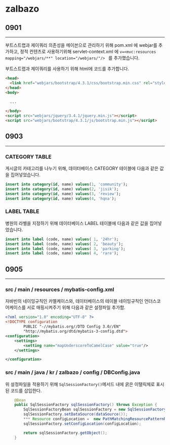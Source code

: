 # zalbazo

## 0901
---
부트스트랩과 제이쿼리 의존성을 메이븐으로 관리하기 위해 pom.xml 에 webjar를 추가하고, 
정적 컨텐츠로 사용하기위해 servlet-context.xml 에 `v=<mvc:resources mapping="/webjars/**" location="/webjars/"/> ` 를 추가했습니다.

부트스트랩과 제이쿼리를 사용하기 위해 html에 코드를 추가합니다.
````html
<head>
  <link href="webjars/bootstrap/4.3.1/css/bootstrap.min.css" rel="stylesheet">
</head>
<body>
  
  ...

</body>
<script src="webjars/jquery/3.4.1/jquery.min.js"></script>
<script src="webjars/bootstrap/4.3.1/js/bootstrap.min.js"></script>
````


## 0903
---
### CATEGORY TABLE
게시글의 카테고리를 나누기 위해,
데이터베이스 CATEGORY 테이블에 다음과 같은 값을 집어넣었습니다.

```SQL
insert into category(id, name) values(1, 'community');
insert into category(id, name) values(2, 'jisik');
insert into category(id, name) values(3, 'review');
insert into category(id, name) values(4, 'hqna');

```
### LABEL TABLE
병원의 라벨을 지정하기 위해
데이터베이스 LABEL 테이블에 다음과 같은 값을 집어넣었습니다.

```SQL
insert into label (code, name) values( 1, '24hr');
insert into label (code, name) values( 2, 'beauty');
insert into label (code, name) values( 3, 'parking');
insert into label (code, name) values( 4, 'rare');
```

## 0905
---
### src / main / resources / **mybatis-config.xml**
자바빈의 네이밍규칙인 카멜케이스와, 데이터베이스의 테이블 네이밍규칙인 언더스코어케이스를 서로 매핑시켜주기 위해 다음과 같은 설정파일 추가함.
```xml
<?xml version="1.0" encoding="UTF-8" ?>
<!DOCTYPE configuration
        PUBLIC "-//mybatis.org//DTD Config 3.0//EN"
        "http://mybatis.org/dtd/mybatis-3-config.dtd">
<configuration>
    <settings>
        <setting name="mapUnderscoreToCamelCase" value="true"/>
    </settings>

</configuration>
```

### src / main  / java / kr / zalbazo / config / **DBConfig.java**
위 설정파일을 적용하기 위해 `SqlSessionFactory()`메서드 내에 굵은 이탤릭체로 표시된 코드를 삽입한다.

```java
    @Bean
    public SqlSessionFactory sqlSessionFactory() throws Exception {
        SqlSessionFactoryBean sqlSessionFactory = new SqlSessionFactoryBean();
        sqlSessionFactory.setDataSource(dataSource());
        *** Resource configLocation =  new PathMatchingResourcePatternResolver().getResource("classpath:mybatis-config.xml"); ***
        sqlSessionFactory.setConfigLocation(configLocation);

        return sqlSessionFactory.getObject();
    }
```
